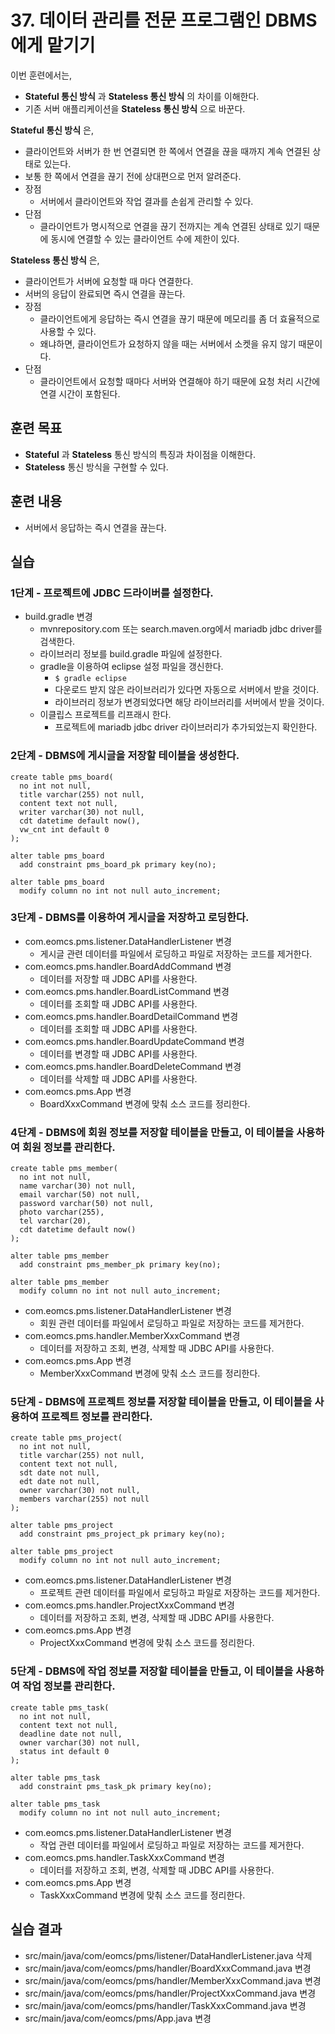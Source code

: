 # 37. 데이터 관리를 전문 프로그램인 DBMS에게 맡기기

이번 훈련에서는,
- **Stateful 통신 방식** 과 **Stateless 통신 방식** 의 차이를 이해한다.
- 기존 서버 애플리케이션을 **Stateless 통신 방식** 으로 바꾼다.

**Stateful 통신 방식** 은,
- 클라이언트와 서버가 한 번 연결되면 한 쪽에서 연결을 끊을 때까지 계속 연결된 상태로 있는다.
- 보통 한 쪽에서 연결을 끊기 전에 상대편으로 먼저 알려준다.
- 장점
  - 서버에서 클라이언트와 작업 결과를 손쉽게 관리할 수 있다.
- 단점
  - 클라이언트가 명시적으로 연결을 끊기 전까지는 계속 연결된 상태로 있기 때문에
    동시에 연결할 수 있는 클라이언트 수에 제한이 있다.

**Stateless 통신 방식** 은,
- 클라이언트가 서버에 요청할 때 마다 연결한다.
- 서버의 응답이 완료되면 즉시 연결을 끊는다.
- 장점
  - 클라이언트에게 응답하는 즉시 연결을 끊기 때문에 메모리를 좀 더 효율적으로 사용할 수 있다.
  - 왜냐하면, 클라이언트가 요청하지 않을 때는 서버에서 소켓을 유지 않기 때문이다.
- 단점
  - 클라이언트에서 요청할 때마다 서버와 연결해야 하기 때문에 요청 처리 시간에 연결 시간이 포함된다.

## 훈련 목표
- **Stateful** 과 **Stateless** 통신 방식의 특징과 차이점을 이해한다.
- **Stateless** 통신 방식을 구현할 수 있다.

## 훈련 내용
- 서버에서 응답하는 즉시 연결을 끊는다.


## 실습

### 1단계 - 프로젝트에 JDBC 드라이버를 설정한다.

- build.gradle 변경
  - mvnrepository.com 또는 search.maven.org에서 mariadb jdbc driver를 검색한다.
  - 라이브러리 정보를 build.gradle 파일에 설정한다.
  - gradle을 이용하여 eclipse 설정 파일을 갱신한다.
    - `$ gradle eclipse`
    - 다운로드 받지 않은 라이브러리가 있다면 자동으로 서버에서 받을 것이다.
    - 라이브러리 정보가 변경되었다면 해당 라이브러리를 서버에서 받을 것이다.
  - 이클립스 프로젝트를 리프래시 한다.
    - 프로젝트에 mariadb jdbc driver 라이브러리가 추가되었는지 확인한다.

### 2단계 - DBMS에 게시글을 저장할 테이블을 생성한다.

```
create table pms_board(
  no int not null,
  title varchar(255) not null,
  content text not null,
  writer varchar(30) not null,
  cdt datetime default now(),
  vw_cnt int default 0
);

alter table pms_board
  add constraint pms_board_pk primary key(no);

alter table pms_board
  modify column no int not null auto_increment;

```

### 3단계 - DBMS를 이용하여 게시글을 저장하고 로딩한다.

- com.eomcs.pms.listener.DataHandlerListener 변경
  - 게시글 관련 데이터를 파일에서 로딩하고 파일로 저장하는 코드를 제거한다.
- com.eomcs.pms.handler.BoardAddCommand 변경
  - 데이터를 저장할 때 JDBC API를 사용한다.
- com.eomcs.pms.handler.BoardListCommand 변경
  - 데이터를 조회할 때 JDBC API를 사용한다.
- com.eomcs.pms.handler.BoardDetailCommand 변경
  - 데이터를 조회할 때 JDBC API를 사용한다.
- com.eomcs.pms.handler.BoardUpdateCommand 변경
  - 데이터를 변경할 때 JDBC API를 사용한다.
- com.eomcs.pms.handler.BoardDeleteCommand 변경
  - 데이터를 삭제할 때 JDBC API를 사용한다.
- com.eomcs.pms.App 변경
  - BoardXxxCommand 변경에 맞춰 소스 코드를 정리한다.

### 4단계 - DBMS에 회원 정보를 저장할 테이블을 만들고, 이 테이블을 사용하여 회원 정보를 관리한다.

```
create table pms_member(
  no int not null,
  name varchar(30) not null,
  email varchar(50) not null,
  password varchar(50) not null,
  photo varchar(255),
  tel varchar(20),
  cdt datetime default now()
);

alter table pms_member
  add constraint pms_member_pk primary key(no);

alter table pms_member
  modify column no int not null auto_increment;
```

- com.eomcs.pms.listener.DataHandlerListener 변경
  - 회원 관련 데이터를 파일에서 로딩하고 파일로 저장하는 코드를 제거한다.
- com.eomcs.pms.handler.MemberXxxCommand 변경
  - 데이터를 저장하고 조회, 변경, 삭제할 때 JDBC API를 사용한다.
- com.eomcs.pms.App 변경
  - MemberXxxCommand 변경에 맞춰 소스 코드를 정리한다.

### 5단계 - DBMS에 프로젝트 정보를 저장할 테이블을 만들고, 이 테이블을 사용하여 프로젝트 정보를 관리한다.

```
create table pms_project(
  no int not null,
  title varchar(255) not null,
  content text not null,
  sdt date not null,
  edt date not null,
  owner varchar(30) not null,
  members varchar(255) not null
);

alter table pms_project
  add constraint pms_project_pk primary key(no);

alter table pms_project
  modify column no int not null auto_increment;
```

- com.eomcs.pms.listener.DataHandlerListener 변경
  - 프로젝트 관련 데이터를 파일에서 로딩하고 파일로 저장하는 코드를 제거한다.
- com.eomcs.pms.handler.ProjectXxxCommand 변경
  - 데이터를 저장하고 조회, 변경, 삭제할 때 JDBC API를 사용한다.
- com.eomcs.pms.App 변경
  - ProjectXxxCommand 변경에 맞춰 소스 코드를 정리한다.

### 5단계 - DBMS에 작업 정보를 저장할 테이블을 만들고, 이 테이블을 사용하여 작업 정보를 관리한다.

```
create table pms_task(
  no int not null,
  content text not null,
  deadline date not null,
  owner varchar(30) not null,
  status int default 0
);

alter table pms_task
  add constraint pms_task_pk primary key(no);

alter table pms_task
  modify column no int not null auto_increment;
```

- com.eomcs.pms.listener.DataHandlerListener 변경
  - 작업 관련 데이터를 파일에서 로딩하고 파일로 저장하는 코드를 제거한다.
- com.eomcs.pms.handler.TaskXxxCommand 변경
  - 데이터를 저장하고 조회, 변경, 삭제할 때 JDBC API를 사용한다.
- com.eomcs.pms.App 변경
  - TaskXxxCommand 변경에 맞춰 소스 코드를 정리한다.


## 실습 결과
- src/main/java/com/eomcs/pms/listener/DataHandlerListener.java 삭제
- src/main/java/com/eomcs/pms/handler/BoardXxxCommand.java 변경
- src/main/java/com/eomcs/pms/handler/MemberXxxCommand.java 변경
- src/main/java/com/eomcs/pms/handler/ProjectXxxCommand.java 변경
- src/main/java/com/eomcs/pms/handler/TaskXxxCommand.java 변경
- src/main/java/com/eomcs/pms/App.java 변경
